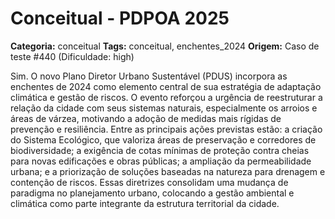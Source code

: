 # Conceitual - PDPOA 2025

**Categoria:** conceitual
**Tags:** conceitual, enchentes_2024
**Origem:** Caso de teste #440 (Dificuldade: high)

Sim. O novo Plano Diretor Urbano Sustentável (PDUS) incorpora as enchentes de 2024 como elemento central de sua estratégia de adaptação climática e gestão de riscos. O evento reforçou a urgência de reestruturar a relação da cidade com seus sistemas naturais, especialmente os arroios e áreas de várzea, motivando a adoção de medidas mais rígidas de prevenção e resiliência. Entre as principais ações previstas estão: a criação do Sistema Ecológico, que valoriza áreas de preservação e corredores de biodiversidade; a exigência de cotas mínimas de proteção contra cheias para novas edificações e obras públicas; a ampliação da permeabilidade urbana; e a priorização de soluções baseadas na natureza para drenagem e contenção de riscos. Essas diretrizes consolidam uma mudança de paradigma no planejamento urbano, colocando a gestão ambiental e climática como parte integrante da estrutura territorial da cidade.